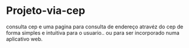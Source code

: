 # Projeto-via-cep
 consulta cep  e uma pagina  para consulta de endereço atravéz do cep de forma simples e intuitiva para o usuario.. ou para ser incorporado numa aplicativo web.
